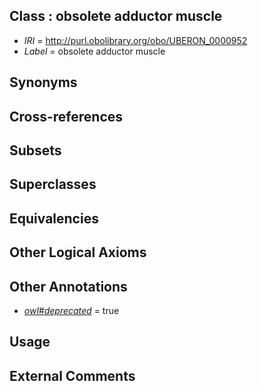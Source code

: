 
## Class : obsolete adductor muscle

 * *IRI* = http://purl.obolibrary.org/obo/UBERON_0000952
 * *Label* = obsolete adductor muscle

## Synonyms


## Cross-references


## Subsets


## Superclasses


## Equivalencies


## Other Logical Axioms


## Other Annotations

 * *[owl#deprecated](../../ed/owl#deprecated.md)* = true

## Usage


## External Comments


